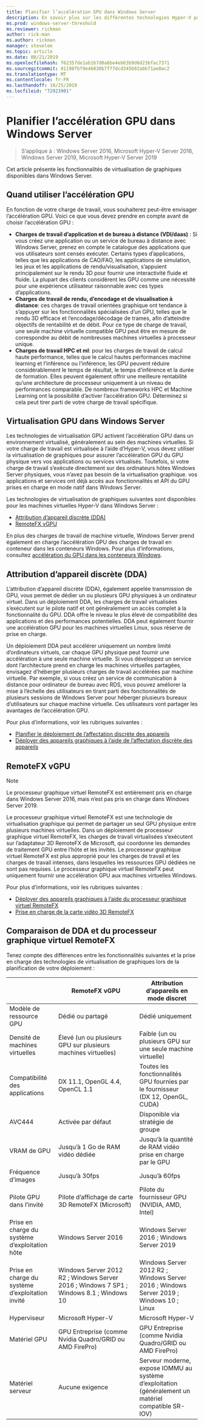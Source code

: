 ```yaml
---
title: Planifier l’accélération GPU dans Windows Server
description: En savoir plus sur les différentes technologies Hyper-V pour l’accélération GPU, notamment DDA et le processeur graphique virtuel RemoteFX
ms.prod: windows-server-threshold
ms.reviewer: rickman
author: rick-man
ms.author: rickman
manager: stevelee
ms.topic: article
ms.date: 08/21/2019
ms.openlocfilehash: f62357de1ab167d0a6be4eb63b9d6d23bfac7371
ms.sourcegitcommit: 81198fbf9e46830b7f77dcd345b02abb71ae0ac2
ms.translationtype: MT
ms.contentlocale: fr-FR
ms.lasthandoff: 10/25/2019
ms.locfileid: "72923901"
---
```

# <a name="plan-for-gpu-acceleration-in-windows-server"></a>Planifier l’accélération GPU dans Windows Server

> S’applique à : Windows Server 2016, Microsoft Hyper-V Server 2016, Windows Server 2019, Microsoft Hyper-V Server 2019

Cet article présente les fonctionnalités de virtualisation de graphiques disponibles dans Windows Server.

## <a name="when-to-use-gpu-acceleration"></a>Quand utiliser l’accélération GPU

En fonction de votre charge de travail, vous souhaiterez peut-être envisager l’accélération GPU. Voici ce que vous devez prendre en compte avant de choisir l’accélération GPU :

- **Charges de travail d’application et de bureau à distance (VDI/daas)** : Si vous créez une application ou un service de bureau à distance avec Windows Server, prenez en compte le catalogue des applications que vos utilisateurs sont censés exécuter. Certains types d’applications, telles que les applications de CAO/FAO, les applications de simulation, les jeux et les applications de rendu/visualisation, s’appuient principalement sur le rendu 3D pour fournir une interactivité fluide et fluide. La plupart des clients considèrent les GPU comme une nécessité pour une expérience utilisateur raisonnable avec ces types d’applications.
- **Charges de travail de rendu, d’encodage et de visualisation à distance**: ces charges de travail orientées graphique ont tendance à s’appuyer sur les fonctionnalités spécialisées d’un GPU, telles que le rendu 3D efficace et l’encodage/décodage de trames, afin d’atteindre objectifs de rentabilité et de débit. Pour ce type de charge de travail, une seule machine virtuelle compatible GPU peut être en mesure de correspondre au débit de nombreuses machines virtuelles à processeur unique.
- **Charges de travail HPC et ml**: pour les charges de travail de calcul haute performance, telles que le calcul hautes performances machine learning et l’inférence ou l’inférence, les GPU peuvent réduire considérablement le temps de résultat, le temps d’inférence et la durée de formation. Elles peuvent également offrir une meilleure rentabilité qu’une architecture de processeur uniquement à un niveau de performances comparable. De nombreux frameworks HPC et Machine Learning ont la possibilité d’activer l’accélération GPU. Déterminez si cela peut tirer parti de votre charge de travail spécifique.

## <a name="gpu-virtualization-in-windows-server"></a>Virtualisation GPU dans Windows Server

Les technologies de virtualisation GPU activent l’accélération GPU dans un environnement virtualisé, généralement au sein des machines virtuelles. Si votre charge de travail est virtualisée à l’aide d’Hyper-V, vous devez utiliser la virtualisation de graphiques pour assurer l’accélération GPU du GPU physique vers vos applications ou services virtualisés. Toutefois, si votre charge de travail s’exécute directement sur des ordinateurs hôtes Windows Server physiques, vous n’avez pas besoin de la virtualisation graphique. vos applications et services ont déjà accès aux fonctionnalités et API du GPU prises en charge en mode natif dans Windows Server.

Les technologies de virtualisation de graphiques suivantes sont disponibles pour les machines virtuelles Hyper-V dans Windows Server :

- [Attribution d’appareil discrète (DDA)](#discrete-device-assignment-dda)
- [RemoteFX vGPU](#remotefx-vgpu)

En plus des charges de travail de machine virtuelle, Windows Server prend également en charge l’accélération GPU des charges de travail en conteneur dans les conteneurs Windows. Pour plus d’informations, consultez [accélération du GPU dans les conteneurs Windows](https://docs.microsoft.com/virtualization/windowscontainers/deploy-containers/gpu-acceleration).

## <a name="discrete-device-assignment-dda"></a>Attribution d’appareil discrète (DDA)

L’attribution d’appareil discrète (DDA), également appelée transmission de GPU, vous permet de dédier un ou plusieurs GPU physiques à un ordinateur virtuel. Dans un déploiement DDA, les charges de travail virtualisées s’exécutent sur le pilote natif et ont généralement un accès complet à la fonctionnalité du GPU. DDA offre le niveau le plus élevé de compatibilité des applications et des performances potentielles. DDA peut également fournir une accélération GPU pour les machines virtuelles Linux, sous réserve de prise en charge.

Un déploiement DDA peut accélérer uniquement un nombre limité d’ordinateurs virtuels, car chaque GPU physique peut fournir une accélération à une seule machine virtuelle. Si vous développez un service dont l’architecture prend en charge les machines virtuelles partagées, envisagez d’héberger plusieurs charges de travail accélérées par machine virtuelle. Par exemple, si vous créez un service de communication à distance pour ordinateur de bureau avec RDS, vous pouvez améliorer la mise à l’échelle des utilisateurs en tirant parti des fonctionnalités de plusieurs sessions de Windows Server pour héberger plusieurs bureaux d’utilisateurs sur chaque machine virtuelle. Ces utilisateurs vont partager les avantages de l’accélération GPU.

Pour plus d’informations, voir les rubriques suivantes :

- [Planifier le déploiement de l’affectation discrète des appareils](plan-for-deploying-devices-using-discrete-device-assignment.md)
- [Déployer des appareils graphiques à l’aide de l’affectation discrète des appareils](../deploy/Deploying-graphics-devices-using-dda.md)

## <a name="remotefx-vgpu"></a>RemoteFX vGPU

> [!NOTE]
> Le processeur graphique virtuel RemoteFX est entièrement pris en charge dans Windows Server 2016, mais n’est pas pris en charge dans Windows Server 2019.

Le processeur graphique virtuel RemoteFX est une technologie de virtualisation graphique qui permet de partager un seul GPU physique entre plusieurs machines virtuelles. Dans un déploiement de processeur graphique virtuel RemoteFX, les charges de travail virtualisées s’exécutent sur l’adaptateur 3D RemoteFX de Microsoft, qui coordonne les demandes de traitement GPU entre l’hôte et les invités. Le processeur graphique virtuel RemoteFX est plus approprié pour les charges de travail et les charges de travail intenses, dans lesquelles les ressources GPU dédiées ne sont pas requises. Le processeur graphique virtuel RemoteFX peut uniquement fournir une accélération GPU aux machines virtuelles Windows.

Pour plus d’informations, voir les rubriques suivantes :

- [Déployer des appareils graphiques à l’aide du processeur graphique virtuel RemoteFX](../deploy/deploy-graphics-devices-using-remotefx-vgpu.md)
- [Prise en charge de la carte vidéo 3D RemoteFX](../../../remote/remote-desktop-services/rds-supported-config.md#remotefx-3d-video-adapter-vgpu-support)

## <a name="comparing-dda-and-remotefx-vgpu"></a>Comparaison de DDA et du processeur graphique virtuel RemoteFX

Tenez compte des différences entre les fonctionnalités suivantes et la prise en charge des technologies de virtualisation de graphiques lors de la planification de votre déploiement :

|                       | RemoteFX vGPU                                                                       | Attribution d’appareils en mode discret                                                          |
|-----------------------|-------------------------------------------------------------------------------------|-------------------------------------------------------------------------------------|
| Modèle de ressource GPU    | Dédié ou partagé                                                                 | Dédié uniquement                                                                      |
| Densité de machines virtuelles            | Élevé (un ou plusieurs GPU sur plusieurs machines virtuelles)                                                 | Faible (un ou plusieurs GPU sur une seule machine virtuelle)                                                    |
| Compatibilité des applications     | DX 11.1, OpenGL 4.4, OpenCL 1.1                                                     | Toutes les fonctionnalités GPU fournies par le fournisseur (DX 12, OpenGL, CUDA)                       |
| AVC444                | Activée par défaut                                                                  | Disponible via stratégie de groupe                                                      |
| VRAM de GPU              | Jusqu’à 1 Go de RAM vidéo dédiée                                                           | Jusqu’à la quantité de RAM vidéo prise en charge par le GPU                                                     |
| Fréquence d’images            | Jusqu’à 30fps                                                                         | Jusqu’à 60fps                                                                         |
| Pilote GPU dans l’invité   | Pilote d’affichage de carte 3D RemoteFX (Microsoft)                                      | Pilote du fournisseur GPU (NVIDIA, AMD, Intel)                                              |
| Prise en charge du système d’exploitation hôte       | Windows Server 2016                                                                 | Windows Server 2016 ; Windows Server 2019                                            |
| Prise en charge du système d’exploitation invité      | Windows Server 2012 R2 ; Windows Server 2016 ; Windows 7 SP1 ; Windows 8.1 ; Windows 10 | Windows Server 2012 R2 ; Windows Server 2016 ; Windows Server 2019 ; Windows 10 ; Linux |
| Hyperviseur            | Microsoft Hyper-V                                                                   | Microsoft Hyper-V                                                                   |
| Matériel GPU          | GPU Entreprise (comme Nvidia Quadro/GRID ou AMD FirePro)                         | GPU Entreprise (comme Nvidia Quadro/GRID ou AMD FirePro)                         |
| Matériel serveur       | Aucune exigence                                                             | Serveur moderne, expose IOMMU au système d’exploitation (généralement un matériel compatible SR-IOV)              |
